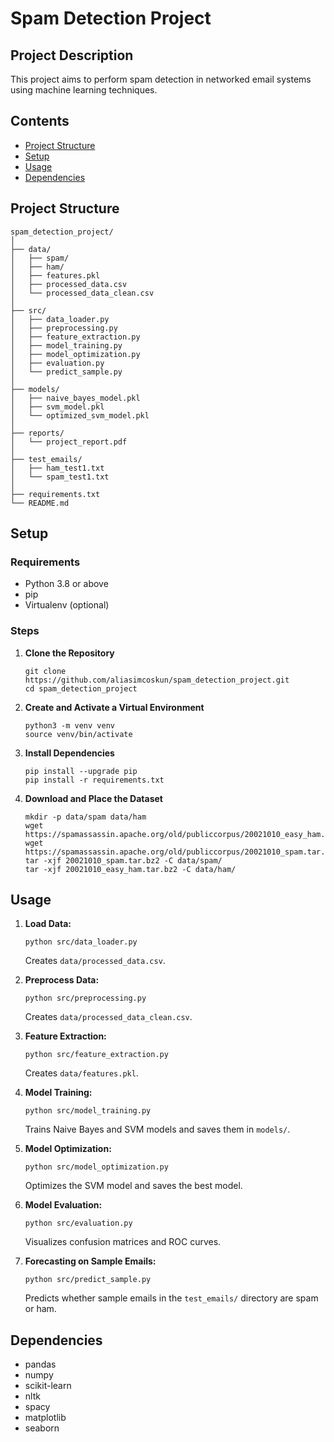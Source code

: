 # Spam Detection Project

## Project Description
This project aims to perform spam detection in networked email systems using machine learning techniques.

## Contents
- [Project Structure](#project-structure)
- [Setup](#setup)
- [Usage](#usage)
- [Dependencies](#dependencies)

## Project Structure
```
spam_detection_project/
│
├── data/
│   ├── spam/
│   ├── ham/
│   ├── features.pkl
│   ├── processed_data.csv
│   └── processed_data_clean.csv
│
├── src/
│   ├── data_loader.py
│   ├── preprocessing.py
│   ├── feature_extraction.py
│   ├── model_training.py
│   ├── model_optimization.py
│   ├── evaluation.py
│   └── predict_sample.py
│
├── models/
│   ├── naive_bayes_model.pkl
│   ├── svm_model.pkl
│   └── optimized_svm_model.pkl
│
├── reports/
│   └── project_report.pdf
│
├── test_emails/
│   ├── ham_test1.txt
│   └── spam_test1.txt
│
├── requirements.txt
└── README.md
```
## Setup

### Requirements
- Python 3.8 or above
- pip
- Virtualenv (optional)

### Steps
1. **Clone the Repository**
    ```
    git clone https://github.com/aliasimcoskun/spam_detection_project.git
    cd spam_detection_project
    ```

2. **Create and Activate a Virtual Environment**
    ```
    python3 -m venv venv
    source venv/bin/activate
    ```

3. **Install Dependencies**
    ```
    pip install --upgrade pip
    pip install -r requirements.txt
    ```

4. **Download and Place the Dataset**
    ```
    mkdir -p data/spam data/ham
    wget https://spamassassin.apache.org/old/publiccorpus/20021010_easy_ham.tar.bz2
    wget https://spamassassin.apache.org/old/publiccorpus/20021010_spam.tar.bz2
    tar -xjf 20021010_spam.tar.bz2 -C data/spam/
    tar -xjf 20021010_easy_ham.tar.bz2 -C data/ham/
    ```

## Usage

1. **Load Data:**
    ```
    python src/data_loader.py
    ```

    Creates `data/processed_data.csv`.

2. **Preprocess Data:**
    ```
    python src/preprocessing.py
    ```

    Creates `data/processed_data_clean.csv`.

3. **Feature Extraction:**
    ```
    python src/feature_extraction.py
    ```

    Creates `data/features.pkl`.

4. **Model Training:**
    ```
    python src/model_training.py
    ```

    Trains Naive Bayes and SVM models and saves them in `models/`.

5. **Model Optimization:**
    ```
    python src/model_optimization.py
    ```

    Optimizes the SVM model and saves the best model.

6. **Model Evaluation:**
    ```
    python src/evaluation.py
    ```

    Visualizes confusion matrices and ROC curves.

7. **Forecasting on Sample Emails:**
    ```
    python src/predict_sample.py
    ```

    Predicts whether sample emails in the `test_emails/` directory are spam or ham.

## Dependencies

- pandas
- numpy
- scikit-learn
- nltk
- spacy
- matplotlib
- seaborn
